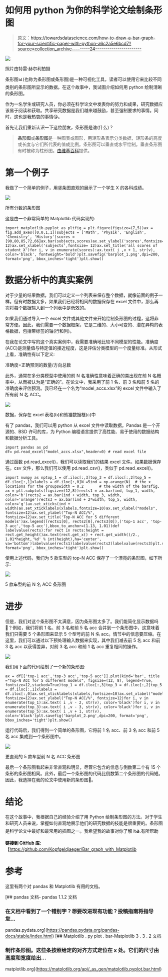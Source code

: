 # 如何用 python 为你的科学论文绘制条形图

> 原文：<https://towardsdatascience.com/how-to-draw-a-bar-graph-for-your-scientific-paper-with-python-a6c2a5e6bcd7?source=collection_archive---------24----------------------->

![](img/1c3c82553de010b1e3000b3119058de8.png)

照片由特雷·赫尔利拍摄

条形图📊(也称为条形图或条形图)是一种可视化工具，读者可以使用它来比较不同类别的条形图所显示的数据。在这个故事中，我试图介绍如何用 python 绘制清晰的条形图。

作为一名学生或研究人员，你必须在科学论文中发表你的努力和成果，研究数据应该易于阅读和获取。共享研究数据是我们越来越鼓励，甚至强制要求的事情。同时，这也是我热衷的事情😘。

首先让我们重新认识一下这位朋友，条形图是谁(什么)？

> **条形图**或**条形图**是一种图表或图形，用矩形条表示分类数据，矩形条的高度或长度与它们所代表的值成比例。条形图可以垂直或水平绘制。垂直条形图有时被称为柱形图。[由维基百科](https://en.wikipedia.org/wiki/Bar_chart)提供。

# 第一个例子

我做了一个简单的例子，用竖条图直观的展示了一个学生 X 的各科成绩。

![](img/13c5cbdacc68d0fcee03cb1e3782baa7.png)

所有分数的条形图

这是由一个非常简单的 Matplotlib 代码实现的:

```
import matplotlib.pyplot as pltfig = plt.figure(figsize=(7,5))ax = fig.add_axes([0,0,1,1])subjects = ['Math', 'Physik', 'English', 'Chemistry', 'History']scores = [90,80,85,72,66]ax.bar(subjects,scores)ax.set_ylabel('scores',fontsize= 12)ax.set_xlabel('subjects',fontsize= 12)ax.set_title('all scores of student X')for i, v in enumerate(scores):ax.text( i ,v + 1, str(v), color='black', fontweight='bold')plt.savefig('barplot_1.png',dpi=200, format='png', bbox_inches='tight')plt.show()
```

# 数据分析中的真实案例

对于少量的结果数据，我们可以定义一个列表来保存整个数据，就像前面的例子一样。但有时数据太多，如果我们已经将相同的数据保存在 excel 文件中，那么再次将每个数据输入到一个列表中是低效的。

如果我们通过导入一个 excel 文件或其他文件来开始绘制条形图的过程，这将非常方便。因此，我们需要一个数据框架，它是二维的、大小可变的、潜在异构的表格数据，包括带标签的轴(行和列)。

在我在论文中写的这个真实案例中，我需要准确地比较不同模型的性能。准确度(ACC)是测量值与特定值的接近程度，这是评估分类模型的一个度量标准。从形式上看，准确性有以下定义:

准确度=正确预测的数量/方向总数

此外，通常在多分类模型中使用的前 N 名准确性意味着正确的类出现在前 N 名概率中，从而被认为是“正确的”。在论文中，我采用了前 1 名、前 3 名和前 5 名的准确度来评估预测。我已经在一个名为“model_accs.xlsx”的 excel 文件中输入了所有前 N 名 ACC。

![](img/f57f6fecbc61ae1cc55b1701fa7832f6.png)

数据，保存在 excel 表格(b)和熊猫数据框(c)中

有了 pandas，我们可以用 python 从 excel 文件中读取数据。Pandas 是一个开源的、BSD 许可的库，为 Python 编程语言提供了高性能、易于使用的数据结构和数据分析工具。

```
import pandas as pd
df= pd.read_excel("model_accs.xlsx",header=0) # read excel file
```

通过函数 pd.read_excel()，我们可以读取我们的结果 excel 文件。如果数据保存在。csv 文件，那么我们可以使用 pd.read_csv()，类似于 pd.read_excel()。

```
import numpy as nptop_1 = df.iloc[:,3]top_3 = df.iloc[:,2]top_5 = df.iloc[:,1]xlabels = df.iloc[:,0]N =5ind = np.arange(N)  # the x locations for the groupswidth = 0.2       # the width of the barsfig, ax = plt.subplots(figsize=(12,8))rects1 = ax.bar(ind, top_1, width, color='b')rects2 = ax.bar(ind + width, top_3, width, color='orange')rects3 = ax.bar(ind + 2*width, top_5, width, color='g')ax.set_xticks(ind + width)ax.set_xticklabels(xlabels,fontsize=10)ax.set_xlabel("models", fontsize=12)ax.set_ylabel("Top-N ACC/%", fontsize=12)ax.set_title('Top-N ACC for 5 different models')ax.legend((rects1[0], rects2[0],rects3[0]),('top-1 acc', 'top-3 acc','top-5 acc'),bbox_to_anchor=(1.13, 1.01))def labelvalue(rects):for rect in rects:height = rect.get_height()ax.text(rect.get_x() + rect.get_width()/2., 1.01*height,'%d' % int(height),ha='center', va='bottom')labelvalue(rects1)labelvalue(rects2)labelvalue(rects3)plt.savefig('barplot_2.png',dpi=200, format='png', bbox_inches='tight')plt.show()
```

使用上述代码，我们为 5 款车型的 top-N ACC 保存了一个漂亮的条形图，如下所示:

![](img/c3422e0d36aa4a3d32d404b0ec9c2f8f.png)

5 款车型的前 N 名 ACC 条形图

# 进步

但是，我们对这个条形图不太满意，因为条形图太多了。我们能简化显示数据吗🤔？例如，我们将前 1 名、前 3 名和前 5 名 acc 合并到一个条形图中，这意味着我们只需要 5 个条形图来显示 5 个型号的前 N 名 acc。情节中的信息要压缩。在这里，我们可以通过以下预处理输入数据来实现，其中我们减去前 5 名 acc 和前 3 名 acc 以获得差异，对前 3 名 acc 和前 1 名 acc 重复相同的操作。

![](img/0aab308a9506a32a8698b1730b5598c1.png)

我们用下面的代码绘制了一个新的条形图:

```
ax = df[['top-1 acc','top-3 acc','top-5 acc']].plot(kind='bar', title ="Top-N ACC for 5 different models", figsize=(12, 8), legend=True, fontsize=12,stacked=True)top_1 = df.iloc[:,3]top_3 = df.iloc[:,2]top_5 = df.iloc[:,1]xlabels = df.iloc[:,0]ax.set_xticklabels(xlabels,fontsize=10)ax.set_xlabel("models", fontsize=12)ax.set_ylabel("Top-N ACC/%", fontsize=12)for i, v in enumerate(top_1):ax.text( i ,v - 2, str(v), color='black')for i, v in enumerate(top_3):ax.text( i ,v - 3, str(v), color='black')for i, v in enumerate(top_5):ax.text( i ,v + 1, str(v), color='black')plt.savefig('barplot_2.png',dpi=200, format='png', bbox_inches='tight')plt.show()
```

运行代码后，我们得到一个简单的条形图，它将前 1 名 acc、前 3 名 acc 和前 5 名 acc 集成到一个条形图中。

![](img/dce6cafb2cf5206123d280691406db81.png)

更直观的 5 款车型前 N 名 ACC 条形图

最后一个条形图看起来非常直观和明显，尽管它包含的信息与倒数第二个有 15 个条形的条形图相同。此外，最后一个条形图的代码比倒数第二个条形图的代码短。因此，我选择在我的论文中使用新的条形图📜。

# 结论

在这个故事中，我根据自己的经验介绍了用 Python 绘制条形图的方法。对于学生和研究人员来说，掌握如何直观地展示他们的研究数据的技能是很重要的。条形图是科学论文中最好和最常用的插图之一。我希望我的故事对你了解 it⛳️.有所帮助

**链接到 GitHub 库:**【https://github.com/Kopfgeldjaeger/Bar_graph_with_Matplotlib 

# 参考

这里有两个对 pandas 和 Matplotlib 有用的文档。

 [## pandas 文档- pandas 1.1.2 文档

### 在文档中看到了一个错别字？想要改进现有功能？投稿指南将指导您…

pandas.pydata.org](https://pandas.pydata.org/pandas-docs/stable/index.html) [](https://matplotlib.org/api/_as_gen/matplotlib.pyplot.bar.html) [## Matplotlib . py plot . bar-Matplotlib 3 . 3 . 2 文档

### 制作条形图。这些条按照给定的对齐方式定位在 x 处。它们的尺寸由高度和宽度给出…

matplotlib.org](https://matplotlib.org/api/_as_gen/matplotlib.pyplot.bar.html)